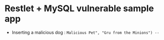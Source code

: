 # Restlet + MySQL vulnerable sample app
- Inserting a malicious dog : `Malicious Pet", "Gru from the Minions") -- `
